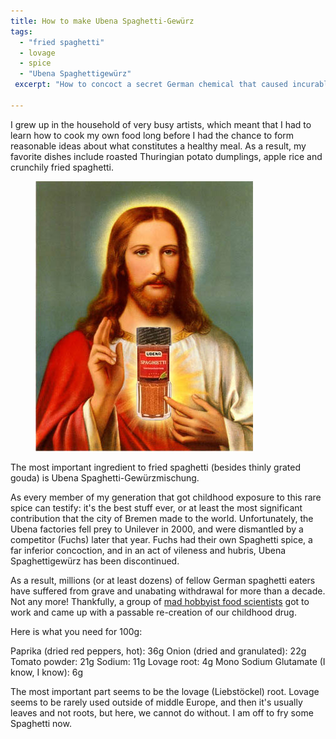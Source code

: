 ```yaml
---
title: How to make Ubena Spaghetti-Gewürz
tags:
  - "fried spaghetti"
  - lovage
  - spice
  - "Ubena Spaghettigewürz"
 excerpt: "How to concoct a secret German chemical that caused incurable addiction in the author when he was a child."
 
---
```


 I grew up in the household of very busy artists, which meant that I had to learn how to cook my own food long before I had the chance to form reasonable ideas about what constitutes a healthy meal. As a result, my favorite dishes include roasted Thuringian potato dumplings, apple rice and crunchily fried spaghetti. 

<figure>
<img src="images/ubena-spaghetti-spice/ubena-spaghettigewuerz.jpg" />
</figure>


The most important ingredient to fried spaghetti (besides thinly grated gouda) is Ubena Spaghetti-Gewürzmischung. 

As every member of my generation that got childhood exposure to this rare spice can testify: it's the best stuff ever, or at least the most significant contribution that the city of Bremen made to the world. Unfortunately, the Ubena factories fell prey to Unilever in 2000, and were dismantled by a competitor (Fuchs) later that year. Fuchs had their own Spaghetti spice, a far inferior concoction, and in an act of vileness and hubris, Ubena Spaghettigewürz has been discontinued.

As a result, millions (or at least dozens) of fellow German spaghetti eaters have suffered from grave and unabating withdrawal for more than a decade. Not any more! Thankfully, a group of [mad hobbyist food scientists](http://www.chefkoch.de/forum/2,9,660578/Ubena-Spaghettigewuerz.html) got to work and came up with a passable re-creation of our childhood drug.

Here is what you need for 100g:

Paprika (dried red peppers, hot): 36g 
Onion (dried and granulated): 22g 
Tomato powder: 21g 
Sodium: 11g 
Lovage root: 4g 
Mono Sodium Glutamate (I know, I know): 6g

The most important part seems to be the lovage (Liebstöckel) root. Lovage seems to be rarely used outside of middle Europe, and then it's usually leaves and not roots, but here, we cannot do without. I am off to fry some Spaghetti now.